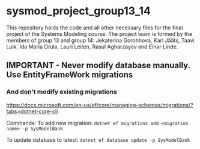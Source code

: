 # sysmod_project_group13_14

This repository holds the code and all other necessary files for the final project of the Systems Modeling course. The project team is formed by the members of group 13 and group 14: Jekaterina Gorohhova, Karl Jääts, Taavi Luik, Ida Maria Orula, Lauri Leiten, Rasul Agharzayev and Einar Linde.

## IMPORTANT - Never modify database manually. Use EntityFrameWork migrations 
### And don't modify existing migrations
https://docs.microsoft.com/en-us/ef/core/managing-schemas/migrations/?tabs=dotnet-core-cli

Commands: 
To add new migration: `dotnet ef migrations add <migration name> -p SysModelBank`

To update database to latest: `dotnet ef database update -p SysModelBank`
  

